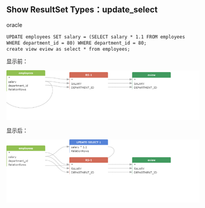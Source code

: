 ## Show ResultSet Types：update_select

oracle
```
UPDATE employees SET salary = (SELECT salary * 1.1 FROM employees WHERE department_id = 80) WHERE department_id = 80; 
create view eview as select * from employees;
```
显示前：

![png](../images/rt_update_select_01.png)

显示后：

![png](../images/rt_update_select_02.png) 